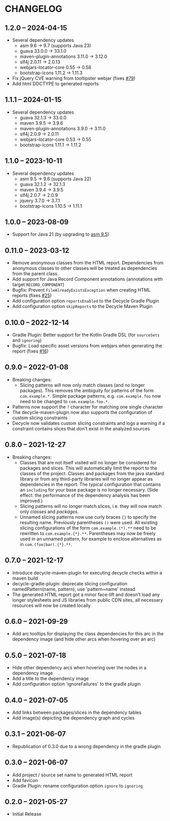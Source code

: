 # CHANGELOG

## 1.2.0 – 2024-04-15
   - Several dependency updates
     * asm 9.6 → 9.7 (supports Java 23)
     * guava 33.0.0 → 33.1.0
     * maven-plugin-annotations 3.11.0 → 3.12.0
     * slf4j 2.0.11 → 2.0.13
     * webjars-locator-core 0.55 → 0.58
     * bootstrap-icons 1.11.2 → 1.11.3
   - Fix jQuery CVE warning from tooltipster webjar (fixes [#79](https://github.com/obecker/decycle/issues/79))
   - Add html DOCTYPE to generated reports

## 1.1.1 – 2024-01-15
   - Several dependency updates
     * guava 32.1.3 → 33.0.0
     * maven 3.9.5 → 3.9.6
     * maven-plugin-annotations 3.9.0 → 3.11.0
     * slf4j 2.0.9 → 2.0.11
     * webjars-locator-core 0.53 → 0.55
     * bootstrap-icons 1.11.1 → 1.11.2

## 1.1.0 – 2023-10-11
   - Several dependency updates
     * asm 9.5 → 9.6 (supports Java 22)
     * guava 32.1.2 → 32.1.3
     * maven 3.9.4 → 3.9.5
     * slf4j 2.0.7 → 2.0.9
     * jquery 3.7.0 → 3.7.1
     * bootstrap-icons 1.10.5 → 1.11.1

## 1.0.0 – 2023-08-09
   - Support for Java 21 (by upgrading to [asm 9.5](https://asm.ow2.io/versions.html))

## 0.11.0 – 2023-03-12
   - Remove anonymous classes from the HTML report. Dependencies from anonymous classes to other classes will be treated
     as dependencies from the parent class.
   - Add support for Java Record Component annotations (annotations with target `RECORD_COMPONENT`)
   - Bugfix: Prevent `FileAlreadyExistsException` when creating HTML reports 
     (fixes [#25](https://github.com/obecker/decycle/issues/25))
   - Add configuration option `reportsEnabled` to the Decycle Gradle Plugin
   - Add configuration option `skipReports` to the Decycle Maven Plugin

## 0.10.0 – 2022-12-14
   - Gradle Plugin: Better support for the Kotlin Gradle DSL (for `sourceSets` and `ignoring`)
   - Bugfix: Load specific asset versions from webjars when generating the report
     (fixes [#16](https://github.com/obecker/decycle/issues/16))

## 0.9.0 – 2022-01-08
   - Breaking changes:
     - Slicing patterns will now only match classes (and no longer packages).
       This removes the ambiguity for patterns of the form `com.example.*`.
       Simple package patterns, e.g. `com.example.foo` now need to be changed to `com.example.foo.*`.
   - Patterns now support the `?` character for matching one single character
   - The decycle-maven-plugin now also supports the configuration of custom slicing constraints
   - Decycle now validates custom slicing constraints and logs a warning if a constraint contains slices that don't
     exist in the analyzed sources

## 0.8.0 – 2021-12-27
   - Breaking changes: 
     - Classes that are not itself visited will no longer be considered for packages and slices.
       This will automatically limit the report to the classes of the project. Classes and packages from the java
       standard library or from any third-party libraries will no longer appear as dependencies in the report.
       The typical configuration that contains an `including` for your base package is no longer necessary.
       (Side effect: the performance of the dependency analysis has been improved.) 
     - Slicing patterns will no longer match slices, i.e. they will now match only *classes* and *packages*.
     - Unnamed slicing patterns now use curly braces `{}` to specify the resulting name.
       Previously parentheses `()` were used. All existing slicing configurations of the form
       `com.example.(*).**` need to be rewritten to `com.example.{*}.**`. Parentheses may now be freely used in
       an unnamed pattern, for example to enclose alternatives as in `com.(foo|bar).{*}.**`.

## 0.7.0 – 2021-12-17
   - Introduce decycle-maven-plugin for executing decycle checks within a maven build
   - decycle-gradle-plugin: deprecate slicing configuration namedPattern(name, pattern),
     use 'pattern=name' instead
   - The generated HTML report got a minor face-lift and doesn't load any longer stylesheets and JS libraries from 
     public CDN sites, all necessary resources will now be created locally

## 0.6.0 – 2021-09-29
   - Add arc tooltips for displaying the class dependencies for this arc in the dependency image
     (and hide other arcs when hovering over an arc)

## 0.5.0 – 2021-07-18
   - Hide other dependency arcs when hovering over the nodes in a dependency image
   - Add a title to the dependency image  
   - Add configuration option 'ignoreFailures' to the gradle plugin

## 0.4.0 – 2021-07-05
   - Add links between packages/slices in the dependency tables
   - Add image(s) depicting the dependency graph and cycles

## 0.3.1 – 2021-06-07
   - Republication of 0.3.0 due to a wrong dependency in the gradle plugin 

## 0.3.0 – 2021-06-07
   - Add project / source set name to generated HTML report
   - Add favicon
   - Gradle Plugin: rename configuration option `ignore` to `ignoring` 

## 0.2.0 – 2021-05-27
 - Initial Release
